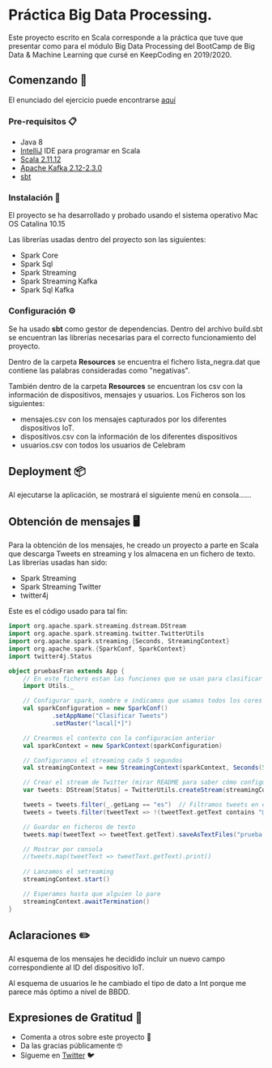 # Práctica Big Data Processing. 

Este proyecto escrito en Scala corresponde a la práctica que tuve que presentar como para el módulo Big Data Processing del BootCamp de Big Data & Machine Learning que cursé en KeepCoding en 2019/2020.

## Comenzando 🚀

El enunciado del ejercicio puede encontrarse [aquí](Enunciado.md)

### Pre-requisitos 📋
- Java 8
- [IntelliJ](https://www.jetbrains.com/idea/) IDE para programar en Scala
- [Scala 2.11.12](https://www.scala-lang.org/)
- [Apache Kafka 2.12-2.3.0](https://kafka.apache.org/)
- [sbt](https://www.scala-sbt.org/)

### Instalación 🔧

El proyecto se ha desarrollado y probado usando el sistema operativo Mac OS Catalina 10.15

Las librerías usadas dentro del proyecto son las siguientes:

- Spark Core
- Spark Sql
- Spark Streaming
- Spark Streaming Kafka
- Spark Sql Kafka

### Configuración ⚙️
Se ha usado **sbt** como gestor de dependencias. Dentro del archivo build.sbt se encuentran las librerías necesarias para el correcto funcionamiento del proyecto.

Dentro de la carpeta **Resources** se encuentra el fichero lista_negra.dat que contiene las palabras consideradas como "negativas".

También dentro de la carpeta **Resources** se encuentran los csv con la información de dispositivos, mensajes y usuarios. Los Ficheros son los siguientes: 

- mensajes.csv con los mensajes capturados por los diferentes dispositivos IoT.
- dispositivos.csv con la información de los diferentes dispositivos
- usuarios.csv con todos los usuarios de Celebram

## Deployment 📦

Al ejecutarse la aplicación, se mostrará el siguiente menú en consola......

## Obtención de mensajes 🖥️

Para la obtención de los mensajes, he creado un proyecto a parte en Scala que descarga Tweets en streaming y los almacena en un fichero de texto. Las librerías usadas han sido:

- Spark Streaming
- Spark Streaming Twitter
- twitter4j

Este es el código usado para tal fin:

```scala
import org.apache.spark.streaming.dstream.DStream
import org.apache.spark.streaming.twitter.TwitterUtils
import org.apache.spark.streaming.{Seconds, StreamingContext}
import org.apache.spark.{SparkConf, SparkContext}
import twitter4j.Status

object pruebasFran extends App {
    // En este fichero estan las funciones que se usan para clasificar tweets etc
    import Utils._

    // Configurar spark, nombre e indicamos que usamos todos los cores disponibles
    val sparkConfiguration = new SparkConf()
            .setAppName("Clasificar Tweets")
            .setMaster("local[*]")

    // Crearmos el contexto con la configuracion anterior
    val sparkContext = new SparkContext(sparkConfiguration)

    // Configuramos el streaming cada 5 segundos
    val streamingContext = new StreamingContext(sparkContext, Seconds(5))

    // Crear el stream de Twitter (mirar README para saber cómo configurar las credenciales)
    var tweets: DStream[Status] = TwitterUtils.createStream(streamingContext, None)

    tweets = tweets.filter(_.getLang == "es")  // Filtramos tweets en espanol
    tweets = tweets.filter(tweetText => !(tweetText.getText contains "@"))  // Quitamos las menciones

    // Guardar en ficheros de texto
    tweets.map(tweetText => tweetText.getText).saveAsTextFiles("prueba.txt")

    // Mostrar por consola
    //tweets.map(tweetText => tweetText.getText).print()
    
    // Lanzamos el setreaming
    streamingContext.start()

    // Esperamos hasta que alguien lo pare
    streamingContext.awaitTermination()
}
```

## Aclaraciones ✏️

Al esquema de los mensajes he decidido incluir un nuevo campo correspondiente al ID del dispositivo IoT.

Al esquema de usuarios le he cambiado el tipo de dato a Int porque me parece más óptimo a nivel de BBDD.

## Expresiones de Gratitud 🎁

* Comenta a otros sobre este proyecto 📢
* Da las gracias públicamente 🤓
* Sígueme en <a href="https://twitter.com/AsensiFj">Twitter</a> 🐦